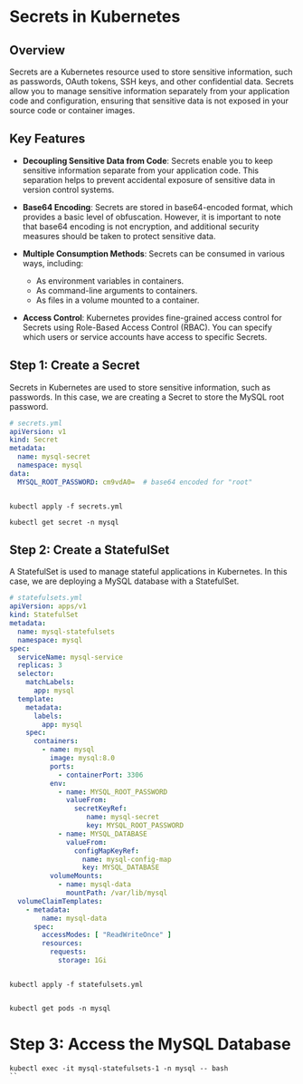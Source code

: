 # Secrets in Kubernetes

## Overview

Secrets are a Kubernetes resource used to store sensitive information, such as passwords, OAuth tokens, SSH keys, and other confidential data. Secrets allow you to manage sensitive information separately from your application code and configuration, ensuring that sensitive data is not exposed in your source code or container images.

## Key Features

- **Decoupling Sensitive Data from Code**: Secrets enable you to keep sensitive information separate from your application code. This separation helps to prevent accidental exposure of sensitive data in version control systems.

- **Base64 Encoding**: Secrets are stored in base64-encoded format, which provides a basic level of obfuscation. However, it is important to note that base64 encoding is not encryption, and additional security measures should be taken to protect sensitive data.

- **Multiple Consumption Methods**: Secrets can be consumed in various ways, including:
  - As environment variables in containers.
  - As command-line arguments to containers.
  - As files in a volume mounted to a container.

- **Access Control**: Kubernetes provides fine-grained access control for Secrets using Role-Based Access Control (RBAC). You can specify which users or service accounts have access to specific Secrets.


## Step 1: Create a Secret

Secrets in Kubernetes are used to store sensitive information, such as passwords. In this case, we are creating a Secret to store the MySQL root password.



```yml
# secrets.yml
apiVersion: v1
kind: Secret
metadata:
  name: mysql-secret
  namespace: mysql
data:
  MYSQL_ROOT_PASSWORD: cm9vdA0=  # base64 encoded for "root"



```

```
kubectl apply -f secrets.yml

```

```
kubectl get secret -n mysql

```

## Step 2: Create a StatefulSet

A StatefulSet is used to manage stateful applications in Kubernetes. In this case, we are deploying a MySQL database with a StatefulSet.

```yml
# statefulsets.yml
apiVersion: apps/v1
kind: StatefulSet
metadata:
  name: mysql-statefulsets
  namespace: mysql
spec:
  serviceName: mysql-service
  replicas: 3
  selector:
    matchLabels:
      app: mysql
  template:
    metadata:
      labels:
        app: mysql
    spec:
      containers:
        - name: mysql
          image: mysql:8.0
          ports:
            - containerPort: 3306
          env:
            - name: MYSQL_ROOT_PASSWORD
              valueFrom:
                secretKeyRef:
                   name: mysql-secret
                   key: MYSQL_ROOT_PASSWORD
            - name: MYSQL_DATABASE
              valueFrom:
                configMapKeyRef:
                  name: mysql-config-map
                  key: MYSQL_DATABASE
          volumeMounts:
            - name: mysql-data
              mountPath: /var/lib/mysql
  volumeClaimTemplates:
    - metadata:
        name: mysql-data
      spec:
        accessModes: [ "ReadWriteOnce" ]
        resources:
          requests:
            storage: 1Gi



```


```
kubectl apply -f statefulsets.yml


```

```
kubectl get pods -n mysql
```

# Step 3: Access the MySQL Database


```
kubectl exec -it mysql-statefulsets-1 -n mysql -- bash
``



